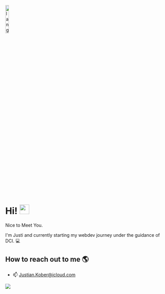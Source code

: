 <p align="left"><img width=15%" src="https://github.com/alansmathew/alansmathew/raw/master/lang.gif" alt="lang image here" /></p>

# Hi! <img src="https://media.giphy.com/media/hvRJCLFzcasrR4ia7z/giphy.gif" width="30px"> 
  Nice to Meet You.

I'm Justi and currently starting my webdev journey under the guidance of DCI. :computer:

## How to reach out to me 🌎

<p align="center">
  
  - 📫  Justian.Kober@icloud.com
 
   <a href="http://twitter.com/JustianKober">
    <img src="https://img.shields.io/twitter/follow/JustianKober?label=Twitter&logo=twitter&style=for-the-badge" />
  </a>


</p>


